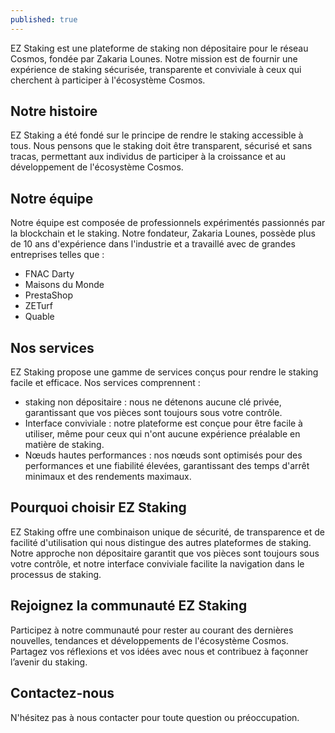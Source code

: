 ```yaml
---
published: true
---
```


EZ Staking est une plateforme de staking non dépositaire pour le réseau Cosmos, fondée par Zakaria Lounes. Notre mission est de fournir une expérience de staking sécurisée, transparente et conviviale à ceux qui cherchent à participer à l'écosystème Cosmos.

## **Notre histoire**

EZ Staking a été fondé sur le principe de rendre le staking accessible à tous. Nous pensons que le staking doit être transparent, sécurisé et sans tracas, permettant aux individus de participer à la croissance et au développement de l'écosystème Cosmos.

## **Notre équipe**

Notre équipe est composée de professionnels expérimentés passionnés par la blockchain et le staking. Notre fondateur, Zakaria Lounes, possède plus de 10 ans d'expérience dans l'industrie et a travaillé avec de grandes entreprises telles que :

* FNAC Darty
* Maisons du Monde
* PrestaShop
* ZETurf
* Quable

## **Nos services**

EZ Staking propose une gamme de services conçus pour rendre le staking facile et efficace. Nos services comprennent :

* staking non dépositaire : nous ne détenons aucune clé privée, garantissant que vos pièces sont toujours sous votre contrôle.
* Interface conviviale : notre plateforme est conçue pour être facile à utiliser, même pour ceux qui n'ont aucune expérience préalable en matière de staking.
* Nœuds hautes performances : nos nœuds sont optimisés pour des performances et une fiabilité élevées, garantissant des temps d'arrêt minimaux et des rendements maximaux.

## **Pourquoi choisir EZ Staking**

EZ Staking offre une combinaison unique de sécurité, de transparence et de facilité d'utilisation qui nous distingue des autres plateformes de staking. Notre approche non dépositaire garantit que vos pièces sont toujours sous votre contrôle, et notre interface conviviale facilite la navigation dans le processus de staking.

## **Rejoignez la communauté EZ Staking**

Participez à notre communauté pour rester au courant des dernières nouvelles, tendances et développements de l'écosystème Cosmos. Partagez vos réflexions et vos idées avec nous et contribuez à façonner l’avenir du staking.

## **Contactez-nous**

N'hésitez pas à nous contacter pour toute question ou préoccupation.


